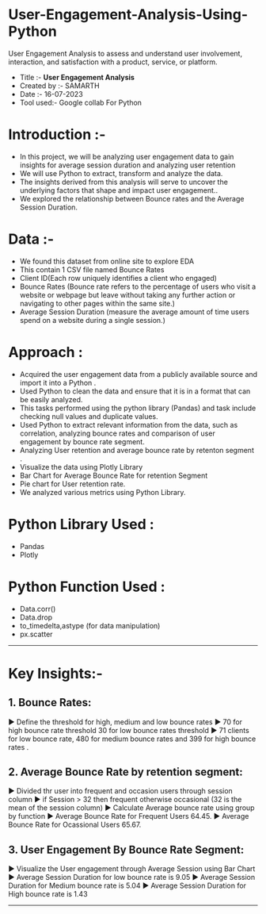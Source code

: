 # User-Engagement-Analysis-Using-Python
User Engagement Analysis to assess and understand user involvement, interaction, and satisfaction with a product, service, or platform.
* Title :-        **User Engagement Analysis**
* Created by :-   SAMARTH
* Date :-         16-07-2023
* Tool used:-     Google collab For Python

# Introduction :- 
* In this project, we will be analyzing user engagement data to gain insights for average session duration and analyzing user retention
* We will use Python to extract, transform and analyze the data.
* The insights derived from this analysis will serve to uncover the underlying factors that shape and impact user engagement..
* We explored the relationship between Bounce rates and the Average Session Duration.

# Data :- 
* We found this dataset from online site to explore EDA
* This contain 1 CSV file named Bounce Rates
* Client ID(Each row uniquely identifies a client who engaged)
* Bounce Rates (Bounce rate refers to the percentage of users who visit a website or webpage but leave without taking any further action or navigating to other pages within the same site.)
* Average Session Duration (measure the average amount of time users spend on a website during a single session.) 


# Approach :
* Acquired the user engagement data from a publicly available source and import it into a Python .
* Used Python to clean the data and ensure that it is in a format that can be easily analyzed.
* This tasks performed using the python library (Pandas) and task include checking null values and duplicate values.
* Used Python to extract relevant information from the data, such as correlation, analyzing bounce rates and comparison of user engagement by bounce rate segment.
* Analyzing User retention and average bounce rate by retenton segment .
* Visualize the data using Plotly Library
* Bar Chart for Average Bounce Rate for retention Segment
* Pie chart for User retention rate.
* We analyzed various metrics using Python Library.

# Python Library Used :
* Pandas
* Plotly
# Python Function Used :
* Data.corr()
* Data.drop
* to_timedelta,astype (for data manipulation)
* px.scatter
-------
# Key Insights:-
## 1. Bounce Rates: 
► Define the threshold for high, medium and low bounce rates
► 70 for high bounce rate threshold 30 for low bounce rates threshold
► 71 clients for low bounce rate, 480 for medium bounce  rates and 399 for high bounce rates .<br>


## 2. Average Bounce Rate by retention segment: 
► Divided thr user into frequent and occasion users through session column
► if Session > 32 then frequent otherwise occasional (32 is the mean of the session column)
► Calculate Average bounce rate using group by function
► Average Bounce Rate for Frequent Users 64.45.
► Average Bounce Rate for Ocassional Users 65.67.

## 3. User Engagement By Bounce Rate Segment: 
► Visualize the User engagement through Average Session using Bar Chart
► Average Session Duration for low bounce rate is 9.05
► Average Session Duration for Medium bounce rate is 5.04
► Average Session Duration for High bounce rate is 1.43


------

